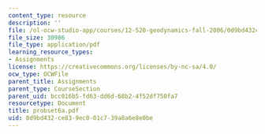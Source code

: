 ```yaml
---
content_type: resource
description: ''
file: /ol-ocw-studio-app/courses/12-520-geodynamics-fall-2006/0d9bd432ce839ec001c739a8a6e8e0be_probset6a.pdf
file_size: 30986
file_type: application/pdf
learning_resource_types:
- Assignments
license: https://creativecommons.org/licenses/by-nc-sa/4.0/
ocw_type: OCWFile
parent_title: Assignments
parent_type: CourseSection
parent_uid: bcc016b5-fd63-dd6d-68b2-4f52df750fa7
resourcetype: Document
title: probset6a.pdf
uid: 0d9bd432-ce83-9ec0-01c7-39a8a6e8e0be
---
```

